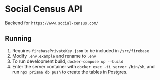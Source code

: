 # Social Census API
Backend for `https://www.social-census.com/`

## Running
1. Requires `firebasePrivateKey.json` to be included in `/src/firebase`
2. Modify `.env.example` and rename to `.env`
3. To run development build, `docker-compose up --build`
4. Enter the server container with `docker exec -ti server /bin/sh`, and run `npx prisma db push` to create the tables in Postgres.
